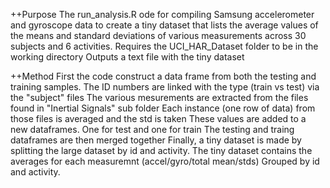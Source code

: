 ++Purpose
The run_analysis.R ode for compiling Samsung accelerometer and gyroscope data
to create a tiny dataset that lists the average values of the means
and standard deviations of various measurements across 30 subjects and
6 activities. Requires the UCI_HAR_Dataset folder to be in the working directory
Outputs a text file with the tiny dataset

++Method
First the code construct a data frame from both the testing and training samples.
The ID numbers are linked with the type (train vs test) via the "subject" files
The various mesurements are extracted from the files found in "Inertial Signals" sub folder
Each instance (one row of data) from those files is averaged and the std is taken
These values are  added to a new dataframes. One for test and one for train
The testing and traing dataframes are then merged together
Finally, a tiny dataset is made by splitting the large dataset by id and activity.
The tiny dataset contains the averages for each measuremnt (accel/gyro/total mean/stds)
Grouped by id and activity.
